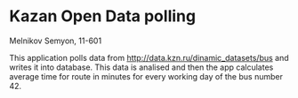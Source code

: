 # Kazan Open Data polling

Melnikov Semyon, 11-601

This application polls data from http://data.kzn.ru/dinamic_datasets/bus and writes it into database. This data is analised and then the app calculates average time for route in minutes for every working day of the bus number 42.
